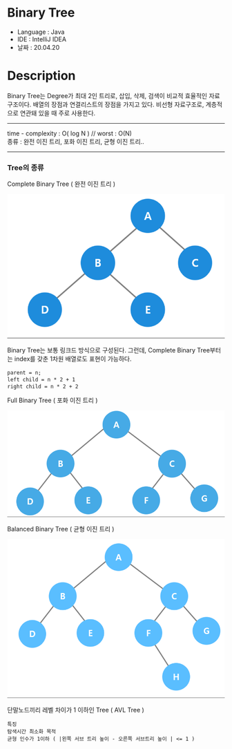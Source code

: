 # Binary Tree

* Language : Java
* IDE : IntelliJ IDEA
* 날짜 : 20.04.20

# Description

Binary Tree는 Degree가 최대 2인 트리로, 삽입, 삭제, 검색이 비교적 효율적인 자료구조이다.   배열의 장점과 연결리스트의 장점을 가지고 있다.  비선형 자료구조로,  계층적으로 연관돼 있을 때 주로 사용한다.

---

time - complexity : O( log N )  // worst : O(N) <br>
종류 : 완전 이진 트리, 포화 이진 트리, 균형 이진 트리..

---

### Tree의 종류

Complete Binary Tree ( 완전 이진 트리 )

<img src="/doc/tree/binarytree/complete_binary_tree.png"> 

Binary Tree는 보통 링크드 방식으로 구성된다.  그런데, Complete Binary Tree부터는 index를 갖춘 1차원 배열로도 표현이 가능하다. 

```
parent = n;
left child = n * 2 + 1
right child = n * 2 + 2
```

Full Binary Tree ( 포화 이진 트리 )

<img src="/doc/tree/binarytree/full_binary_tree.png"> 

Balanced Binary Tree ( 균형 이진 트리 )

<img src="/doc/tree/binarytree/balanced_binary_tree.png"> 

단말노드끼리 레벨 차이가 1 이하인 Tree ( AVL Tree )

```
특징
탐색시간 최소화 목적
균형 인수가 1이하 ( |왼쪽 서브 트리 높이 - 오른쪽 서브트리 높이 | <= 1 )
```